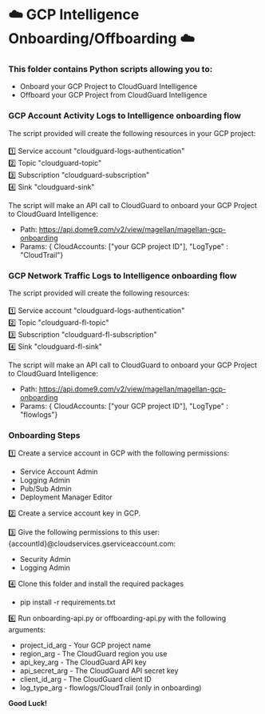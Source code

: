 # :cloud: GCP Intelligence Onboarding/Offboarding :cloud:

### This folder contains Python scripts allowing you to:
- Onboard your GCP Project to CloudGuard Intelligence
- Offboard your GCP Project from CloudGuard Intelligence

### GCP Account Activity Logs to Intelligence onboarding flow
The script provided will create the following resources in your GCP project:<br><br>
:one: Service account "cloudguard-logs-authentication"<br>
:two: Topic "cloudguard-topic"<br>
:three: Subscription "cloudguard-subscription"<br>
:four: Sink "cloudguard-sink"<br>

The script will make an API call to CloudGuard to onboard your GCP Project to CloudGuard Intelligence:<br>
- Path: https://api.dome9.com/v2/view/magellan/magellan-gcp-onboarding
- Params: { CloudAccounts: ["your GCP project ID"], "LogType" : "CloudTrail"}

### GCP Network Traffic Logs to Intelligence onboarding flow
The script provided will create the following resources:<br><br>
:one: Service account "cloudguard-logs-authentication"<br>
:two: Topic "cloudguard-fl-topic"<br>
:three: Subscription "cloudguard-fl-subscription"<br>
:four: Sink "cloudguard-fl-sink"<br>

The script will make an API call to CloudGuard to onboard your GCP Project to CloudGuard Intelligence:<br>
- Path: https://api.dome9.com/v2/view/magellan/magellan-gcp-onboarding
- Params: { CloudAccounts: ["your GCP project ID"], "LogType" : "flowlogs"}

### Onboarding Steps
:one: Create a service account in GCP with the following permissions: <br>
- Service Account Admin <br>
- Logging Admin <br>
- Pub/Sub Admin <br>
- Deployment Manager Editor <br>

:two: Create a service account key in GCP. <br>

:three: Give the following permissions to this user: {accountId}@cloudservices.gserviceaccount.com:
- Security Admin <br>
- Logging Admin <br>

:four: Clone this folder and install the required packages
- pip install -r requirements.txt

:six: Run onboarding-api.py or offboarding-api.py with the following arguments:
- project_id_arg - Your GCP project name 
- region_arg - The CloudGuard region you use 
- api_key_arg - The CloudGuard API key 
- api_secret_arg - The CloudGuard API secret key 
- client_id_arg - The CloudGuard client ID 
- log_type_arg - flowlogs/CloudTrail (only in onboarding) <br>

**Good Luck!**
